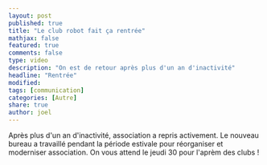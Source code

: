 ```yaml
---
layout: post
published: true
title: "Le club robot fait ça rentrée"
mathjax: false
featured: true
comments: false
type: video
description: "On est de retour après plus d'un an d'inactivité"
headline: "Rentrée"
modified:
tags: [communication]
categories: [Autre]
share: true
author: joel
---
```

Après plus d'un an d'inactivité, association a repris activement. Le nouveau bureau a travaillé pendant la période estivale pour réorganiser et moderniser association. On vous attend le jeudi 30 pour l'aprèm des clubs ! 
